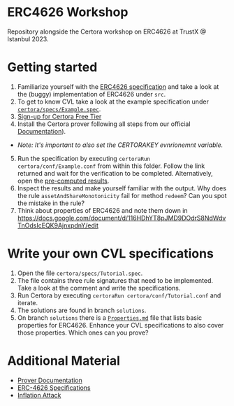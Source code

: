 # ERC4626 Workshop
Repository alongside the Certora workshop on ERC4626 at TrustX @ Istanbul 2023.

# Getting started

1. Familiarize yourself with the [ERC4626 specification](https://ethereum.org/en/developers/docs/standards/tokens/erc-4626/) and take a look at the (buggy) implementation of ERC4626 under `src`.
2. To get to know CVL take a look at the example specification under
[`certora/specs/Example.spec`](certora/specs/Example.spec).
3. [Sign-up for Certora Free Tier](https://www.certora.com/signup?plan=prover)
4. Install the Certora prover following all steps from our official [Documentation](https://docs.certora.com/en/latest/docs/user-guide/getting-started/install.html#)). 
* _Note: It's important to also set the CERTORAKEY evnrionemnt variable._
5. Run the specification by executing `certoraRun certora/conf/Example.conf` from within this folder. Follow the link returned and wait for the verification to be completed. Alternatively, open the [pre-computed results](https://prover.certora.com/output/53900/2140288d54e645cf863adc119d3e235b?anonymousKey=f9958ff2b71e3b2a3b3cd408924c63afbd5f8170).
6. Inspect the results and make yourself familiar with the output. Why does the rule `assetAndShareMonotonicity` fail for method `redeem`? Can you spot the mistake in the rule?
7. Think about properties of ERC4626 and note them down in https://docs.google.com/document/d/116HDhYT8pJMD9DOdrS8NdWdvTnOdsIcEQK9AjnxpdnY/edit

# Write your own CVL specifications

1. Open the file `certora/specs/Tutorial.spec`. 
2. The file contains three rule signatures that need to be implemented. Take a look at the comment and write the specifications.
3. Run Certora by executing `certoraRun certora/conf/Tutorial.conf` and iterate.
4. The solutions are found in branch `solutions`.
5. On branch `solutions` there is a [`Properties.md`](Properties.m) file that lists basic properties for ERC4626. Enhance your CVL specifications to also cover those properties. Which ones can you prove?


# Additional Material

* [Prover Documentation](https://docs.certora.com/en/latest/)
* [ERC-4626 Specifications](https://ethereum.org/en/developers/docs/standards/tokens/erc-4626/)
* [Inflation Attack](https://tienshaoku.medium.com/eip-4626-inflation-sandwich-attack-deep-dive-and-how-to-solve-it-9e3e320cc3f1)
